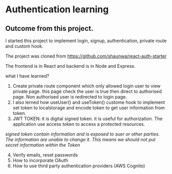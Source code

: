 # Authentication learning

## Outcome from this project.
I started this project to implement login, signup, authentication, private route and custom hook. 

The project was cloned from https://github.com/shaunwa/react-auth-starter 

The frontend is in React and backend is in Node and Express.

what I have learned?
1. Create private route component which only allowed login user to view private page. this page check the user is true then direct to authorised page. Non authorised user is redirected to login page.
2. I also lerned how useUser() and useToken() custome hook to implement set token to localstorage and encode token to get user information from token.
3. JWT TOKEN: it is digital signed token. it is useful for authorization. The application use access token to access a protected resources.

*signed token contain information and is exposed to suer or other parties. The information are unable to change it. This means we should not put secret information within the Token*

4. Verify emails, reset passwords
5. How to incorporate OAuth
6. How to use third party authentication providers (AWS Cognito)
